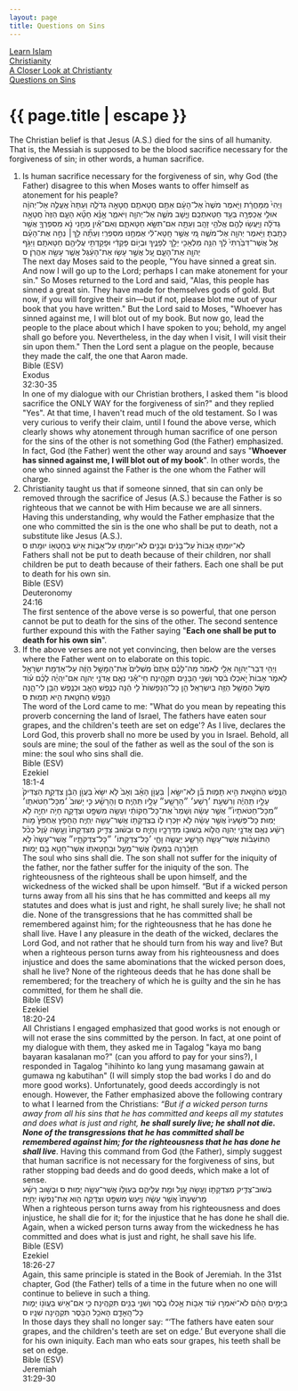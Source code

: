 ```yaml
---
layout: page
title: Questions on Sins
---
```

<div class="title-header">
    <div class="path parents">
        <a class="ptext" href="/index.html">Learn Islam</a>
    </div>
    <div class="path parents">
        <a class="ptext" href="/pages/christianity.html">Christianity</a>
    </div>
    <div class="path parents">
        <a class="ptext" href="/pages/christianity/investigating-christianity.html">A Closer Look at Christianty</a>
    </div>
    <div class="path children">
        <a class="ctext" href="/pages/christianity/questions-sins.html">Questions on Sins</a>
    </div>
</div>
<!-- <div class="question-label-wrapper">
    <span class="question-label">Questions</span>
</div> -->
<h1 class="post-title">{{ page.title | escape }}</h1>
The Christian belief is that Jesus (A.S.) died for the sins of all humanity. That is, the Messiah is supposed to be the blood sacrifice necessary for the forgiveness of sin; in other words, a human sacrifice. 
<div class="investigation">    
    <ol>
        <li>
            <span>
                Is human sacrifice necessary for the forgiveness of sin, why God (the Father) disagree to this when Moses wants to offer himself as atonement for his peaple?
                <div class="bible-wrapper">
                    <div class="bible-verse">
                        <div class="bible-hebrew">
                            וַיְהִי֙ מִֽמָּחֳרָ֔ת וַיֹּ֤אמֶר מֹשֶׁה֙ אֶל־הָעָ֔ם אַתֶּ֥ם חֲטָאתֶ֖ם חֲטָאָ֣ה גְדֹלָ֑ה וְעַתָּה֙ אֶֽעֱלֶ֣ה אֶל־יְהוָ֔ה אוּלַ֥י אֲכַפְּרָ֖ה בְּעַ֥ד חַטַּאתְכֶֽם׃
                            וַיָּ֧שָׁב מֹשֶׁ֛ה אֶל־יְהוָ֖ה וַיֹּאמַ֑ר אָ֣נָּ֗א חָטָ֞א הָעָ֤ם הַזֶּה֙ חֲטָאָ֣ה גְדֹלָ֔ה וַיַּֽעֲשׂ֥וּ לָהֶ֖ם אֱלֹהֵ֥י זָהָֽב׃
                            וְעַתָּ֖ה אִם־תִּשָּׂ֣א חַטָּאתָ֑ם וְאִם־אַ֕יִן מְחֵ֣נִי נָ֔א מִֽסִּפְרְךָ֖ אֲשֶׁ֥ר כָּתָֽבְתָּ׃
                            וַיֹּ֥אמֶר יְהוָ֖ה אֶל־מֹשֶׁ֑ה מִ֚י אֲשֶׁ֣ר חָֽטָא־לִ֔י אֶמְחֶ֖נּוּ מִסִּפְרִֽי׃
                            וְעַתָּ֞ה לֵ֣ךְ׀ נְחֵ֣ה אֶת־הָעָ֗ם אֶ֤ל אֲשֶׁר־דִּבַּ֙רְתִּי֙ לָ֔ךְ הִנֵּ֥ה מַלְאָכִ֖י יֵלֵ֣ךְ לְפָנֶ֑יךָ וּבְי֣וֹם פָּקְדִ֔י וּפָקַדְתִּ֥י עֲלֵיהֶ֖ם חַטָּאתָֽם׃
                            וַיִּגֹּ֥ף יְהוָ֖ה אֶת־הָעָ֑ם עַ֚ל אֲשֶׁ֣ר עָשׂ֣וּ אֶת־הָעֵ֔גֶל אֲשֶׁ֥ר עָשָׂ֖ה אַהֲרֹֽן׃ ס
                        </div>
                        <div class="translation">
                            The next day Moses said to the people, "You have sinned a great sin. And now I will go up to the Lord; perhaps <span class="emphasize">I can make atonement for your sin</span>." So Moses returned to the Lord and said, "Alas, this people has sinned a great sin. They have made for themselves gods of gold. But now, if you will forgive their sin—but if not, <span class="emphasize">please blot me out of your book that you have written</span>." But the Lord said to Moses, "<span class="emphasize">Whoever has sinned against me, I will blot out of my book</span>. But now go, lead the people to the place about which I have spoken to you; behold, my angel shall go before you. Nevertheless, <span class="emphasize">in the day when I visit, I will visit their sin upon them</span>." Then the Lord sent a plague on the people, because they made the calf, the one that Aaron made.
                        </div>  
                    </div>
                    <div class="bible-verse-no">
                        <div class="book">Bible (ESV)</div>
                        <div class="chapter">Exodus</div>
                        <div class="chapter-verse">32:30-35</div>
                    </div>  
                </div>
                In one of my dialogue with our Christian brothers, I asked them "is blood sacrifice the ONLY WAY for the forgiveness of sin?" and they replied "Yes". At that time, I haven't read much of the old testament. So I was very curious to verify their claim, until I found the above verse, which clearly shows why atonement through human sacrifice of one person for the sins of the other is not something God (the Father) emphasized. In fact, God (the Father) went the other way around and says "<b>Whoever has sinned against me, I will blot out of my book</b>". In other words, the one who sinned against the Father is the one whom the Father will charge.
            </span>
        </li>
        <li>
            <span>
                Christianity taught us that if someone sinned, that sin can only be removed through the sacrifice of Jesus (A.S.) because the Father is so righteous that we cannot be with Him because we are all sinners. Having this understanding, why would the Father emphasize that the one who committed the sin is the one who shall be put to death, not a substitute like Jesus (A.S.).
                <div class="bible-wrapper">
                    <div class="bible-verse">
                        <div class="bible-hebrew">    
                            לֹֽא־יוּמְת֤וּ אָבוֹת֙ עַל־בָּנִ֔ים וּבָנִ֖ים לֹא־יוּמְת֣וּ עַל־אָב֑וֹת אִ֥ישׁ בְּחֶטְא֖וֹ יוּמָֽתוּ׃ ס
                        </div>
                        <div class="translation">
                            Fathers shall not be put to death because of their children, nor shall children be put to death because of their fathers. <span class="emphasize">Each one shall be put to death for his own sin</span>.
                        </div>  
                    </div>
                    <div class="bible-verse-no">
                        <div class="book">Bible (ESV)</div>
                        <div class="chapter">Deuteronomy</div>
                        <div class="chapter-verse">24:16</div>
                    </div>  
                </div>
                The first sentence of the above verse is so powerful, that one person cannot be put to death for the sins of the other. The second sentence further expound this with the Father saying "<b>Each one shall be put to death for his own sin</b>".
            </span>
        </li>
        <li>
            <span>
                If the above verses are not yet convincing, then below are the verses where the Father went on to elaborate on this topic.
                <div class="bible-wrapper">
                    <div class="bible-verse">
                        <div class="bible-hebrew">    
                            וַיְהִ֥י דְבַר־יְהוָ֖ה אֵלַ֥י לֵאמֹֽר׃
                            מַה־לָּכֶ֗ם אַתֶּם֙ מֹֽשְׁלִים֙ אֶת־הַמָּשָׁ֣ל הַזֶּ֔ה עַל־אַדְמַ֥ת יִשְׂרָאֵ֖ל לֵאמֹ֑ר אָבוֹת֙ יֹ֣אכְלוּ בֹ֔סֶר וְשִׁנֵּ֥י הַבָּנִ֖ים תִּקְהֶֽינָה׃
                            חַי־אָ֕נִי נְאֻ֖ם אֲדֹנָ֣י יְהוִ֑ה אִם־יִֽהְיֶ֨ה לָכֶ֜ם ע֗וֹד מְשֹׁ֛ל הַמָּשָׁ֥ל הַזֶּ֖ה בְּיִשְׂרָאֵֽל׃
                            הֵ֤ן כָּל־הַנְּפָשׁוֹת֙ לִ֣י הֵ֔נָּה כְּנֶ֧פֶשׁ הָאָ֛ב וּכְנֶ֥פֶשׁ הַבֵּ֖ן לִי־הֵ֑נָּה הַנֶּ֥פֶשׁ הַחֹטֵ֖את הִ֥יא תָמֽוּת׃ ס
                        </div>
                        <div class="translation">
                            The word of the Lord came to me: "What do you mean by repeating this proverb concerning the land of Israel, <span class="emphasize">The fathers have eaten sour grapes, and the children's teeth are set on edge'?</span> As I live, declares the Lord God, this proverb shall no more be used by you in Israel. Behold, all souls are mine; the soul of the father as well as the soul of the son is mine: <span class="emphasize">the soul who sins shall die</span>.
                        </div>  
                    </div>
                    <div class="bible-verse-no">
                        <div class="book">Bible (ESV)</div>
                        <div class="chapter">Ezekiel</div>
                        <div class="chapter-verse">18:1-4</div>
                    </div>  
                </div>
                <div class="bible-wrapper">
                    <div class="bible-verse">
                        <div class="bible-hebrew">    
                            הַנֶּ֥פֶשׁ הַחֹטֵ֖את הִ֣יא תָמ֑וּת בֵּ֞ן לֹא־יִשָּׂ֣א׀ בַּעֲוֺ֣ן הָאָ֗ב וְאָב֙ לֹ֤א יִשָּׂא֙ בַּעֲוֺ֣ן הַבֵּ֔ן צִדְקַ֤ת הַצַּדִּיק֙ עָלָ֣יו תִּֽהְיֶ֔ה וְרִשְׁעַ֥ת ׳רָשָׁע׳ ״הָרָשָׁ֖ע״ עָלָ֥יו תִּֽהְיֶֽה׃ ס
                            וְהָרָשָׁ֗ע כִּ֤י יָשׁוּב֙ ׳מִכָּל־חַטֹּאתָו׳ ״מִכָּל־חַטֹּאתָיו֙״ אֲשֶׁ֣ר עָשָׂ֔ה וְשָׁמַר֙ אֶת־כָּל־חֻקּוֹתַ֔י וְעָשָׂ֥ה מִשְׁפָּ֖ט וּצְדָקָ֑ה חָיֹ֥ה יִחְיֶ֖ה לֹ֥א יָמֽוּת׃
                            כָּל־פְּשָׁעָיו֙ אֲשֶׁ֣ר עָשָׂ֔ה לֹ֥א יִזָּכְר֖וּ ל֑וֹ בְּצִדְקָת֥וֹ אֲשֶׁר־עָשָׂ֖ה יִֽחְיֶֽה׃
                            הֶחָפֹ֤ץ אֶחְפֹּץ֙ מ֣וֹת רָשָׁ֔ע נְאֻ֖ם אֲדֹנָ֣י יְהוִ֑ה הֲל֛וֹא בְּשׁוּב֥וֹ מִדְּרָכָ֖יו וְחָיָֽה׃ ס
                            וּבְשׁ֨וּב צַדִּ֤יק מִצִּדְקָתוֹ֙ וְעָ֣שָׂה עָ֔וֶל כְּכֹ֨ל הַתּוֹעֵב֜וֹת אֲשֶׁר־עָשָׂ֧ה הָרָשָׁ֛ע יַעֲשֶׂ֖ה וָחָ֑י ׳כָּל־צִדְקָתוֹ׳ ״כָּל־צִדְקֹתָ֤יו״ אֲשֶׁר־עָשָׂה֙ לֹ֣א תִזָּכַ֔רְנָה בְּמַעֲל֧וֹ אֲשֶׁר־מָעַ֛ל וּבְחַטָּאת֥וֹ אֲשֶׁר־חָטָ֖א בָּ֥ם יָמֽוּת׃
                        </div>
                        <div class="translation">
                            The soul who sins shall die. <span class="emphasize">The son shall not suffer for the iniquity of the father, nor the father suffer for the iniquity of the son. The righteousness of the righteous shall be upon himself, and the wickedness of the wicked shall be upon himself</span>.
                            “But if a wicked person turns away from all his sins that he has committed and keeps all my statutes and does what is just and right, <span class="emphasize">he shall surely live; he shall not die. None of the transgressions that he has committed shall be remembered against him; for the righteousness that he has done he shall live</span>. Have I any pleasure in the death of the wicked, declares the Lord God, and not rather that he should turn from his way and live? But when a righteous person turns away from his righteousness and does injustice and does the same abominations that the wicked person does, <span class="emphasize">shall he live? None of the righteous deeds that he has done shall be remembered; for the treachery of which he is guilty and the sin he has committed, for them he shall die</span>.
                        </div>  
                    </div>
                    <div class="bible-verse-no">
                        <div class="book">Bible (ESV)</div>
                        <div class="chapter">Ezekiel</div>
                        <div class="chapter-verse">18:20-24</div>
                    </div>  
                </div>
                All Christians I engaged emphasized that good works is not enough or will not erase the sins committed by the person. In fact, at one point of my dialogue with them, they asked me in Tagalog "kaya mo bang bayaran kasalanan mo?" (can you afford to pay for your sins?), I responded in Tagalog "ihihinto ko lang yung masamang gawain at gumawa ng kabutihan" (I will simply stop the bad works I do and do more good works). Unfortunately, good deeds accordingly is not enough. However, the Father emphasized above the following contrary to what I learned from the Christians: <i>“But if a wicked person turns away from all his sins that he has committed and keeps all my statutes and does what is just and right, <b>he shall surely live; he shall not die. None of the transgressions that he has committed shall be remembered against him; for the righteousness that he has done he shall live</b></i>. Having this command from God (the Father), simply suggest that human sacrifice is not necessary for the forgiveness of sins, but rather stopping bad deeds and do good deeds, which make a lot of sense.
                <div class="bible-wrapper">
                    <div class="bible-verse">
                        <div class="bible-hebrew">    
                            בְּשׁוּב־צַדִּ֧יק מִצִּדְקָת֛וֹ וְעָ֥שָׂה עָ֖וֶל וּמֵ֣ת עֲלֵיהֶ֑ם בְּעַוְל֥וֹ אֲשֶׁר־עָשָׂ֖ה יָמֽוּת׃ ס
                            וּבְשׁ֣וּב רָשָׁ֗ע מֵֽרִשְׁעָתוֹ֙ אֲשֶׁ֣ר עָשָׂ֔ה וַיַּ֥עַשׂ מִשְׁפָּ֖ט וּצְדָקָ֑ה ה֖וּא אֶת־נַפְשׁ֥וֹ יְחַיֶּֽה׃
                        </div>
                        <div class="translation">
                            When a righteous person turns away from his righteousness and does injustice, <span class="emphasize">he shall die for it; for the injustice that he has done he shall die</span>. Again, when a wicked person turns away from the wickedness he has committed and does what is just and right, <span class="emphasize">he shall save his life</span>.
                        </div>  
                    </div>
                    <div class="bible-verse-no">
                        <div class="book">Bible (ESV)</div>
                        <div class="chapter">Ezekiel</div>
                        <div class="chapter-verse">18:26-27</div>
                    </div>  
                </div>
                Again, this same principle is stated in the Book of Jeremiah. In the 31st chapter, God (the Father) tells of a time in the future when no one will continue to believe in such a thing. 
                <div class="bible-wrapper">
                    <div class="bible-verse">
                        <div class="bible-hebrew">    
                            בַּיָּמִ֣ים הָהֵ֔ם לֹא־יֹאמְר֣וּ ע֔וֹד אָב֖וֹת אָ֣כְלוּ בֹ֑סֶר וְשִׁנֵּ֥י בָנִ֖ים תִּקְהֶֽינָה׃
                            כִּ֛י אִם־אִ֥ישׁ בַּעֲוֺנ֖וֹ יָמ֑וּת כָּל־הָֽאָדָ֛ם הָאֹכֵ֥ל הַבֹּ֖סֶר תִּקְהֶ֥ינָה שִׁנָּֽיו׃ ס
                        </div>
                        <div class="translation">
                            <span class="emphasize">In those days they shall no longer say</span>:
                            “‘The fathers have eaten sour grapes,
                            and the children's teeth are set on edge.’
                            <span class="emphasize">But everyone shall die for his own iniquity. Each man who eats sour grapes, his teeth shall be set on edge.</span>
                        </div>  
                    </div>
                    <div class="bible-verse-no">
                        <div class="book">Bible (ESV)</div>
                        <div class="chapter">Jeremiah</div>
                        <div class="chapter-verse">31:29-30</div>
                    </div>  
                </div>
            </span>
        </li>
    </ol>
</div>
